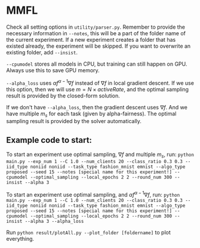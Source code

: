# MMFL

Check all setting options in `utility/parser.py`. Remember to provide the necessary information in `--notes`, this will be a part of the folder name of the current experiment. If a new experiment creates a folder that has existed already, the experiment will be skipped. If you want to overwrite an existing folder, add `--insist`.

`--cpumodel` stores all models in CPU, but training can still happen on GPU. Always use this to save GPU memory. 

`--alpha_loss` uses $\alpha f^{\alpha-1} \nabla f$ instead of $\nabla f$ in local gradient descent. If we use this option, then we will use $m=N\times activeRate$, and the optimal sampling result is provided by the closed-form solution. 

If we don't have `--alpha_loss`, then the gradient descent uses $\nabla f$. And we have multiple $m_s$ for each task (given by alpha-fairness). The optimal sampling result is provided by the solver automatically. 

## Example code to start: 

To start an experiment use optimal sampling, $\nabla f$ and multiple $m_s$, 
run: `python main.py --exp_num 1 --C 1.0 --num_clients 20 --class_ratio 0.3 0.3 --iid_type noniid noniid --task_type fashion_mnist emnist --algo_type proposed --seed 15 --notes [special name for this experiment!] --cpumodel --optimal_sampling --local_epochs 2 2 --round_num 300 --insist --alpha 3`

To start an experiment use optimal sampling, and $\alpha f^{\alpha-1} \nabla f$, 
run: `python main.py --exp_num 1 --C 1.0 --num_clients 20 --class_ratio 0.3 0.3 --iid_type noniid noniid --task_type fashion_mnist emnist --algo_type proposed --seed 15 --notes [special name for this experiment!] --cpumodel --optimal_sampling --local_epochs 2 2 --round_num 300 --insist --alpha 3 --alpha_loss`

Run `python result/plotAll.py --plot_folder [foldername]` to plot everything. 
